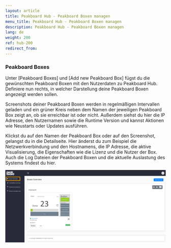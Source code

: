 ```yaml
---
layout: article
title: Peakboard Hub - Peakboard Boxen managen
menu_title: Peakboard Hub - Peakboard Boxen managen
description: Peakboard Hub - Peakboard Boxen managen 
lang: de
weight: 200
ref: hub-200
redirect_from:
---
```

### Peakboard Boxes

Unter [Peakboard Boxes] und [Add new Peakboard Box] fügst du die gewünschten Peakboard Boxen mit den Nutzerdaten zu Peakboard Hub. 
Definiere nun rechts, in welcher Darstellung deine Peakboard Boxen angezeigt werden sollen.

Screenshots deiner Peakboard Boxen werden in regelmäßigen Intervallen geladen und ein grüner Kreis neben dem Namen der jeweiligen Peakboard Box zeigt an, ob sie erreichbar ist oder nicht. 
Außerdem siehst du hier die IP Adresse, den Nutzernamen sowie die Runtime Version und kannst Aktionen wie Neustarts oder Updates ausführen.

Klickst du auf den Namen der Peakboard Box oder auf den Screenshot, gelangst du in die Detailseite. 
Hier änderst du zum Beispiel die Netzwerkverbindung und den Hostnamens, die IP Adresse, die aktive Visualisierung, die Eigenschaften wie die Lizenz und die Nutzer der Box. 
Auch die Log Dateien der Peakboard Boxen und die aktuelle Auslastung des Systems findest du hier.

![Manage Peakboard Boxes](/assets/images/hub/hub_boxes.png) 
